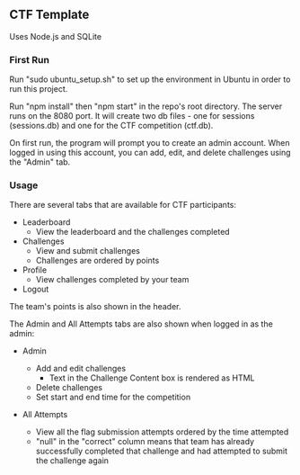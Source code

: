 ## CTF Template

Uses Node.js and SQLite

### First Run
Run "sudo ubuntu_setup.sh" to set up the environment in Ubuntu in order to run this project.

Run "npm install" then "npm start" in the repo's root directory. The server runs on the 8080 port. It will create two db files - one for sessions (sessions.db) and one for the CTF competition (ctf.db).


On first run, the program will prompt you to create an admin account. When logged in using this account, you can add, edit, and delete challenges using the "Admin" tab.

### Usage
There are several tabs that are available for CTF participants:

- Leaderboard
  - View the leaderboard and the challenges completed
- Challenges
  - View and submit challenges
  - Challenges are ordered by points
- Profile
  - View challenges completed by your team
- Logout

The team's points is also shown in the header.

The Admin and All Attempts tabs are also shown when logged in as the admin:

- Admin
  - Add and edit challenges
    - Text in the Challenge Content box is rendered as HTML
  - Delete challenges
  - Set start and end time for the competition

- All Attempts
  - View all the flag submission attempts ordered by the time attempted
  - "null" in the "correct" column means that team has already successfully completed that challenge and had attempted to submit the challenge again
